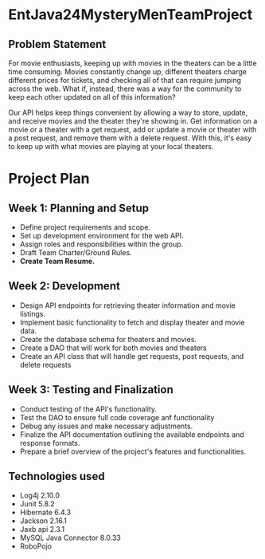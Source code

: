 # EntJava24MysteryMenTeamProject

## Problem Statement
For movie enthusiasts, keeping up with movies in the theaters can be a little time consuming. Movies constantly change up, different theaters charge different prices for tickets, and checking all of that can require jumping across the web. What if, instead, there was a way for the community to keep each other updated on all of this information?

Our API helps keep things convenient by allowing a way to store, update, and receive movies and the theater they're showing in. Get information on a movie or a theater with a get request, add or update a movie or theater with a post request, and remove them with a delete request. With this, it's easy to keep up with what movies are playing at your local theaters.

# Project Plan

## Week 1: Planning and Setup
- Define project requirements and scope.
- Set up development environment for the web API.
- Assign roles and responsibilities within the group.
- Draft Team Charter/Ground Rules.
- **Create Team Resume.**

## Week 2: Development
- Design API endpoints for retrieving theater information and movie listings.
- Implement basic functionality to fetch and display theater and movie data.
- Create the database schema for theaters and movies.
- Create a DAO that will work for both movies and theaters
- Create an API class that will handle get requests, post requests, and delete requests

## Week 3: Testing and Finalization
- Conduct testing of the API's functionality.
- Test the DAO to ensure full code coverage anf functionality
- Debug any issues and make necessary adjustments.
- Finalize the API documentation outlining the available endpoints and response formats.
- Prepare a brief overview of the project's features and functionalities.

## Technologies used
- Log4j 2.10.0
- Junit 5.8.2
- Hibernate 6.4.3
- Jackson 2.16.1
- Jaxb api 2.3.1
- MySQL Java Connector 8.0.33
- RoboPojo
